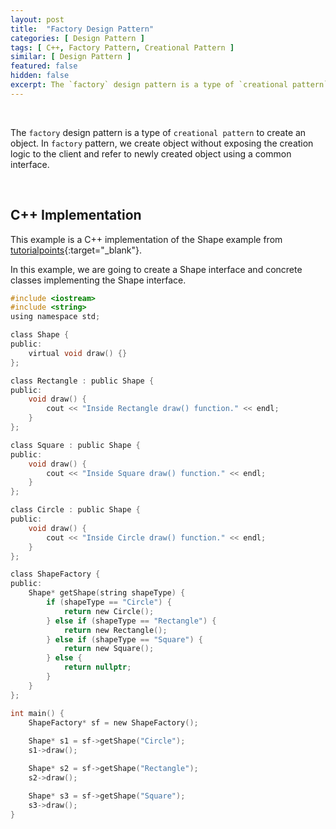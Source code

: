 ```yaml
---
layout: post
title:  "Factory Design Pattern"
categories: [ Design Pattern ]
tags: [ C++, Factory Pattern, Creational Pattern ]
similar: [ Design Pattern ]
featured: false
hidden: false
excerpt: The `factory` design pattern is a type of `creational pattern` to create an object.
---
```


<br />

The `factory` design pattern is a type of `creational pattern` to create an object. In `factory` pattern, we create object without exposing the creation logic to the client and refer to newly created object using a common interface.


<br />

## C++ Implementation

This example is a C++ implementation of the Shape example from [tutorialpoints](https://www.tutorialspoint.com/design_pattern/factory_pattern.htm){:target="_blank"}.


In this example, we are going to create a Shape interface and concrete classes implementing the Shape interface. 

```c
#include <iostream>
#include <string>
using namespace std;

class Shape {
public:
    virtual void draw() {}
};

class Rectangle : public Shape {
public:
    void draw() {
        cout << "Inside Rectangle draw() function." << endl;
    }
};

class Square : public Shape {
public:
    void draw() {
        cout << "Inside Square draw() function." << endl;
    }
};

class Circle : public Shape {
public:
    void draw() {
        cout << "Inside Circle draw() function." << endl;
    }
};

class ShapeFactory {
public:
    Shape* getShape(string shapeType) {
        if (shapeType == "Circle") {
            return new Circle();
        } else if (shapeType == "Rectangle") {
            return new Rectangle();
        } else if (shapeType == "Square") {
            return new Square();
        } else {
            return nullptr;
        }
    }
};

int main() {
    ShapeFactory* sf = new ShapeFactory();
    
    Shape* s1 = sf->getShape("Circle");
    s1->draw();

    Shape* s2 = sf->getShape("Rectangle");
    s2->draw();

    Shape* s3 = sf->getShape("Square");
    s3->draw();
}
```



